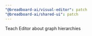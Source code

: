 ```yaml
---
"@breadboard-ai/visual-editor": patch
"@breadboard-ai/shared-ui": patch
---
```


Teach Editor about graph hierarchies
